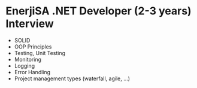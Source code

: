 # EnerjiSA .NET Developer (2-3 years) Interview

- SOLID
- OOP Principles
- Testing, Unit Testing
- Monitoring
- Logging
- Error Handling
- Project management types (waterfall, agile, ...)